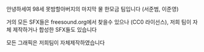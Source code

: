 안녕하세여 98세 못밤할아버지의 마지막 물 한모금 팀입니다 (서준범, 이준영)

거의 모든 SFX들은 freesound.org에서 찾을수 있으나 (CC0 라이선스),
 저희 팀이 자체 제작하거나 합성한 SFX들도 있습니다

모든 그래픽은 저희팀이 자체제작하였습니다